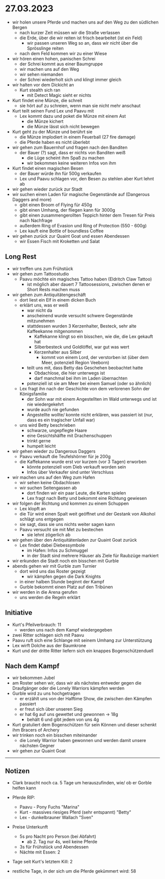 # 27.03.2023
- wir holen unsere Pferde und machen uns auf den Weg zu den südlichen Bergen
	- nach kurzer Zeit müssen wir die Straße verlassen
	- die Erde, über die wir reiten ist frisch bearbeitet (ist ein Feld)
		- wir passen unseren Weg so an, dass wir nicht über die Sprösslinge reiten
	- nach dem Feld kommen wir zu einer Wiese
- wir hören einen hohen, panischen Schrei
	- der Schrei kommt aus einer Baumgruppe
	- wir machen uns auf den Weg
	- wir sehen niemanden
	- der Schrei wiederholt sich und klingt immer gleich
- wir halten vor dem Dickicht an
	- Kurt stealth sich ran
		- mit Detect Magic sieht er nichts
- Kurt findet eine Münze, die schreit
	- sie hört auf zu schreien, wenn man sie nicht mehr anschaut
- Kurt teilt seinen Fund Lex und Paavu mit
	- Lex kommt dazu und poket die Münze mit einem Ast
		- die Münze kichert
		- die Münze lässt sich nicht bewegen
- Kurt geht zu der Münze und berührt sie
	- die Münze implodiert in einem Feuerball (27 fire damage)
	- die Pferde haben es nicht überlebt
- wir gehen zum Bauernhof und fragen nach den Banditen
	- der Bauer (?) sagt, dass er nichts von Banditen weiß
		- die Lüge scheint ihm Spaß zu machen
		- wir bekommen keine weiteren Infos von ihm
- Kurt findet einen magischen Besen
	- der Bauer würde ihn für 500g verkaufen
	- Lex und Paavu schlagen vor, den Besen zu stehlen aber Kurt lehnt ab
- wir gehen wieder zurück zur Stadt
- wir suchen einen Laden für magische Gegenstände auf (Dangerous Daggers and more)
	- gibt einen Broom of Flying für 450g
	- gibt einen Umhang, der fliegen kann für 3000g
	- gibt einen zusammengerollten Teppich hinter dem Tresen für Preis nach Nachfrage
	- außerdem Ring of Evasion und Ring of Protection (550 - 600g)
	- Lex kauft eine Bottle of boundless Coffee
- wir gehen zurück zur Quaint Goat und essen Abendessen
	- wir Essen Fisch mit Kroketten und Salat

## Long Rest
- wir treffen uns zum Frühstück
- wir gehen zum Tattoostudio
	- Paavu möchte ein magisches Tattoo haben (Eldritch Claw Tattoo)
		- ist möglich aber dauert 7 Tattoosessions, zwischen denen er Short Rests machen muss
- wir gehen zum Antiquitätengeschäft
	- dort liest ein Elf in einem dicken Buch
	- erklärt uns, was er weiß
		- war nicht da
		- anscheinend wurde versucht schwere Gegenstände mitzunehmen
		- stattdessen wurden 3 Kerzenhalter, Besteck, sehr alte Kaffeekanne mitgenommen
			- Kaffekanne klingt so ein bisschen, wie die, die Lex gekauft hat
			- Silberbesteck und Goldlöffel, war gut was wert
			- Kerzenhalter aus Silber
				- kommt von einem Lord, der verstorben ist (über dem Meer, potenziell Region Veeborn)
		- teilt uns mit, dass Betty das Geschehen beobachtet hatte
			- Obdachlose, die hier unterwegs ist
			- darf manchmal bei ihm im Laden übernachten
		- potenziell ist sie am Meer bei einem Samuel (oder so ähnlich)
	- Lex fragt ihn nach der Geschichte von dem verlorenen Sohn der Königsfamilie
		- der Sohn war mit einem Angestellten im Wald unterwegs und ist nie wiedergekehrt
		- wurde auch nie gefunden
		- Angestellte wollte/ konnte nicht erklären, was passiert ist (nur, dass es ein tragischer Unfall war)
	- uns wird Betty beschrieben
		- schwarze, ungepflegte Haare
		- eine Gesichtshälfte mit Drachenschuppen
		- trinkt gerne
		- humpelt leicht
- wir gehen wieder zu Dangerous Daggers
	- Paavu verkauft die Teufelshörner für je 200g
	- die Kaffekanne wurde erst vor kurzem (vor 3 Tagen) erworben
		- könnte potenziell vom Dieb verkauft worden sein
		- Infos über Verkaufer sind unter Verschluss
- wir machen uns auf den Weg zum Hafen
	- wir sehen keine Obdachlosen
	- wir suchen Seitengassen ab
		- dort finden wir ein paar Leute, die Karten spielen
		- Lex fragt nach Betty und bekommt eine Richtung gewiesen
- wir folgen der Richtung und kommen zu einem Schuppen
	- Lex klopft an
	- die Tür wird einen Spalt weit geöffnet und der Gestank von Alkohol schlägt uns entgegen
	- sie sagt, dass sie uns nichts weiter sagen kann
	- Paavu versucht sie mit Met zu bestechen
		- sie lehnt zögerlich ab
- wir gehen über den Antiquitätenladen zur Quaint Goat zurück
	- Lex findet dabei Diebessymbole
		- im Hafen: Infos zu Schmuggel
		- in der Stadt sind mehrere Häuser als Ziele für Raubzüge markiert
- wir erkunden die Stadt noch ein bisschen mit Gurble
- abends gehen wir mit Gurble zum Turnier
	- dort wird uns das Roster gezeigt
		- wir kämpfen gegen die Dark Knights
	- in einer halben Stunde beginnt der Kampf
	- Gurble bekommt einen Platz auf den Tribünen
- wir werden in die Arena gerufen
	- uns werden die Regeln erklärt

## Initiative
- Kurt's Pfeilverbrauch: 11
	- werden uns nach dem Kampf wiedergegeben
- zwei Ritter schlagen sich mit Paavu
- Paavu ruft sich eine Schlange mit seinem Umhang zur Unterstützung
- Lex wirft Dolche aus der Baumkrone
- Kurt und der dritte Ritter liefern sich ein knappes Bogenschützenduell

## Nach dem Kampf
- wir bekommen Jubel
- am Roster sehen wir, dass wir als nächstes entweder gegen die Draufgänger oder die Lonely Warriors kämpfen werden
- Gurble wird zu uns hochgetragen
	- er erzählt uns von der Halftime Show, die zwischen den Kämpfen passiert
	- er freut sich über unseren Sieg
	- er hat 6g auf uns gewettet und gewonnen -> 18g
		- behält 6 und gibt jedem von uns 4g
- Kurt gratuliert dem Bogenschützen für sein Können und dieser schenkt ihm Bracers of Archery
- wir trinken noch ein bisschen miteinander
	- die Lonely Warrior haben gewonnen und werden damit unsere nächsten Gegner
- wir gehen zur Quaint Goat


---
## Notizen
- Clark braucht noch ca. 5 Tage um herauszufinden, wie/ ob er Gorble helfen kann

- Pferde RIP:
    - Paavu - Pony Fuchs "Marina"
    - Kurt  - massives riesiges Pferd (sehr entspannt) "Betty"
    - Lex   - dunkelbrauner Wallach "Sven"

- Preise Unterkunft
	- 5s pro Nacht pro Person (bei Abfahrt)
		- ab 2. Tag nur 4s, weil keine Pferde
	- 3s für Frühstück und Abendessen
	- Nächte mit Essen: 2

- Tage seit Kurt's letztem Kill: 2
- restliche Tage, in der sich um die Pferde gekümmert wird: 58
